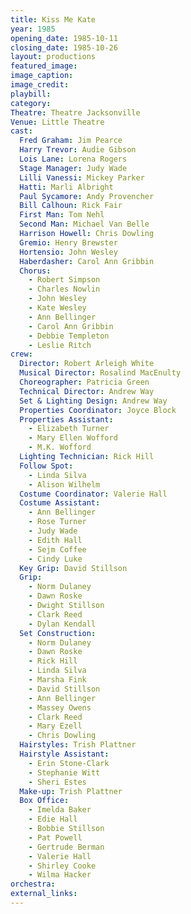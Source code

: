 ```yaml
---
title: Kiss Me Kate
year: 1985
opening_date: 1985-10-11
closing_date: 1985-10-26
layout: productions
featured_image: 
image_caption:
image_credit:
playbill: 
category: 
Theatre: Theatre Jacksonville
Venue: Little Theatre
cast:
  Fred Graham: Jim Pearce
  Harry Trevor: Audie Gibson
  Lois Lane: Lorena Rogers
  Stage Manager: Judy Wade
  Lilli Vanessi: Mickey Parker
  Hatti: Marli Albright
  Paul Sycamore: Andy Provencher
  Bill Calhoun: Rick Fair
  First Man: Tom Nehl
  Second Man: Michael Van Belle
  Harrison Howell: Chris Dowling
  Gremio: Henry Brewster
  Hortensio: John Wesley
  Haberdasher: Carol Ann Gribbin
  Chorus:
    - Robert Simpson
    - Charles Nowlin
    - John Wesley
    - Kate Wesley
    - Ann Bellinger
    - Carol Ann Gribbin
    - Debbie Templeton
    - Leslie Ritch
crew:
  Director: Robert Arleigh White
  Musical Director: Rosalind MacEnulty
  Choreographer: Patricia Green
  Technical Director: Andrew Way
  Set & Lighting Design: Andrew Way
  Properties Coordinator: Joyce Block
  Properties Assistant:
    - Elizabeth Turner
    - Mary Ellen Wofford
    - M.K. Wofford
  Lighting Technician: Rick Hill
  Follow Spot:
    - Linda Silva
    - Alison Wilhelm
  Costume Coordinator: Valerie Hall
  Costume Assistant:
    - Ann Bellinger
    - Rose Turner
    - Judy Wade
    - Edith Hall
    - Sejm Coffee
    - Cindy Luke
  Key Grip: David Stillson
  Grip:
    - Norm Dulaney
    - Dawn Roske
    - Dwight Stillson
    - Clark Reed
    - Dylan Kendall
  Set Construction:
    - Norm Dulaney
    - Dawn Roske
    - Rick Hill
    - Linda Silva
    - Marsha Fink
    - David Stillson
    - Ann Bellinger
    - Massey Owens
    - Clark Reed
    - Mary Ezell
    - Chris Dowling
  Hairstyles: Trish Plattner
  Hairstyle Assistant:
    - Erin Stone-Clark
    - Stephanie Witt
    - Sheri Estes
  Make-up: Trish Plattner
  Box Office:
    - Imelda Baker
    - Edie Hall
    - Bobbie Stillson
    - Pat Powell
    - Gertrude Berman
    - Valerie Hall
    - Shirley Cooke
    - Wilma Hacker
orchestra:
external_links:
---
```


